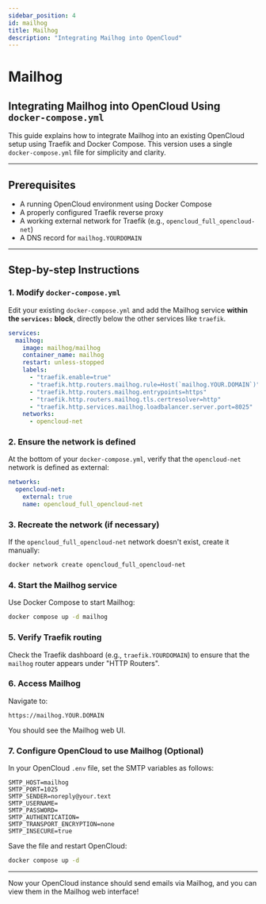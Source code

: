 ```yaml
---
sidebar_position: 4
id: mailhog
title: Mailhog
description: "Integrating Mailhog into OpenCloud"
---
```


# Mailhog

## Integrating Mailhog into OpenCloud Using `docker-compose.yml`

This guide explains how to integrate Mailhog into an existing OpenCloud setup using Traefik and Docker Compose. This version uses a single `docker-compose.yml` file for simplicity and clarity.

---

## Prerequisites

* A running OpenCloud environment using Docker Compose
* A properly configured Traefik reverse proxy
* A working external network for Traefik (e.g., `opencloud_full_opencloud-net`)
* A DNS record for `mailhog.YOURDOMAIN`

---

## Step-by-step Instructions

### 1. Modify `docker-compose.yml`

Edit your existing `docker-compose.yml` and add the Mailhog service **within the `services:` block**, directly below the other services like `traefik`.

```yaml
services:
  mailhog:
    image: mailhog/mailhog
    container_name: mailhog
    restart: unless-stopped
    labels:
      - "traefik.enable=true"
      - "traefik.http.routers.mailhog.rule=Host(`mailhog.YOUR.DOMAIN`)"
      - "traefik.http.routers.mailhog.entrypoints=https"
      - "traefik.http.routers.mailhog.tls.certresolver=http"
      - "traefik.http.services.mailhog.loadbalancer.server.port=8025"
    networks:
      - opencloud-net
```

### 2. Ensure the network is defined

At the bottom of your `docker-compose.yml`, verify that the `opencloud-net` network is defined as external:

```yaml
networks:
  opencloud-net:
    external: true
    name: opencloud_full_opencloud-net
```

### 3. Recreate the network (if necessary)

If the `opencloud_full_opencloud-net` network doesn't exist, create it manually:

```bash
docker network create opencloud_full_opencloud-net
```

### 4. Start the Mailhog service

Use Docker Compose to start Mailhog:

```bash
docker compose up -d mailhog
```

### 5. Verify Traefik routing

Check the Traefik dashboard (e.g., `traefik.YOURDOMAIN`) to ensure that the `mailhog` router appears under "HTTP Routers".

### 6. Access Mailhog

Navigate to:

```
https://mailhog.YOUR.DOMAIN
```

You should see the Mailhog web UI.

### 7. Configure OpenCloud to use Mailhog (Optional)

In your OpenCloud `.env` file, set the SMTP variables as follows:

```env
SMTP_HOST=mailhog
SMTP_PORT=1025
SMTP_SENDER=noreply@your.text
SMTP_USERNAME=
SMTP_PASSWORD=
SMTP_AUTHENTICATION=
SMTP_TRANSPORT_ENCRYPTION=none
SMTP_INSECURE=true
```

Save the file and restart OpenCloud:

```bash
docker compose up -d
```

---

Now your OpenCloud instance should send emails via Mailhog, and you can view them in the Mailhog web interface!
